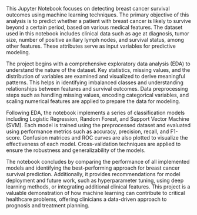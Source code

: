 This Jupyter Notebook focuses on detecting breast cancer survival outcomes using machine learning techniques. The primary objective of this analysis is to predict whether a patient with breast cancer is likely to survive beyond a certain period, based on various medical features. The dataset used in this notebook includes clinical data such as age at diagnosis, tumor size, number of positive axillary lymph nodes, and survival status, among other features. These attributes serve as input variables for predictive modeling.

The project begins with a comprehensive exploratory data analysis (EDA) to understand the nature of the dataset. Key statistics, missing values, and the distribution of variables are examined and visualized to derive meaningful patterns. This helps in identifying imbalanced classes and understanding relationships between features and survival outcomes. Data preprocessing steps such as handling missing values, encoding categorical variables, and scaling numerical features are applied to prepare the data for modeling.

Following EDA, the notebook implements a series of classification models including Logistic Regression, Random Forest, and Support Vector Machine (SVM). Each model is trained using the preprocessed dataset and evaluated using performance metrics such as accuracy, precision, recall, and F1-score. Confusion matrices and ROC curves are also plotted to visualize the effectiveness of each model. Cross-validation techniques are applied to ensure the robustness and generalizability of the models.

The notebook concludes by comparing the performance of all implemented models and identifying the best-performing approach for breast cancer survival prediction. Additionally, it provides recommendations for model deployment and future work, such as hyperparameter tuning, using deep learning methods, or integrating additional clinical features. This project is a valuable demonstration of how machine learning can contribute to critical healthcare problems, offering clinicians a data-driven approach to prognosis and treatment planning.
